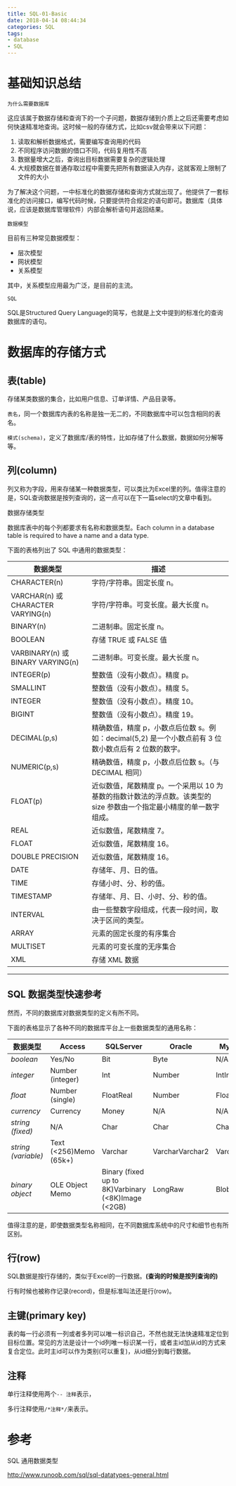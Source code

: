 ```yaml
---
title: SQL-01-Basic
date: 2018-04-14 08:44:34
categories: SQL
tags:
- database
- SQL
---
```


# 基础知识总结

`为什么需要数据库`

这应该属于数据存储和查询下的一个子问题，数据存储到介质上之后还需要考虑如何快速精准地查询。这时候一般的存储方式，比如csv就会带来以下问题：

1. 读取和解析数据格式，需要编写查询用的代码
2. 不同程序访问数据的借口不同，代码复用性不高
3. 数据量增大之后，查询出目标数据需要复杂的逻辑处理
4. 大规模数据在普通存取过程中需要先把所有数据读入内存，这就客观上限制了文件的大小

为了解决这个问题，一中标准化的数据存储和查询方式就出现了。他提供了一套标准化的访问接口，编写代码时候，只要提供符合规定的语句即可。数据库（具体说，应该是数据库管理软件）内部会解析语句并返回结果。

`数据模型`

目前有三种常见数据模型：

- 层次模型
- 网状模型
- 关系模型

其中，关系模型应用最为广泛，是目前的主流。

`SQL`

SQL是Structured Query Language的简写，也就是上文中提到的标准化的查询数据库的语句。

# 数据库的存储方式

## 表(table)

存储某类数据的集合，比如用户信息、订单详情、产品目录等。

`表名`，同一个数据库内表的名称是独一无二的，不同数据库中可以包含相同的表名。

`模式(schema)`，定义了数据库/表的特性，比如存储了什么数据，数据如何分解等等。

## 列(column)

列又称为字段，用来存储某一种数据类型，可以类比为Excel里的列。值得注意的是，SQL查询数据是按列查询的，这一点可以在下一篇select的文章中看到。

数据存储类型

数据库表中的每个列都要求有名称和数据类型。Each column in a database table is required to have a name and a data type.

下面的表格列出了 SQL 中通用的数据类型：

| 数据类型                          | 描述                                                         |
| --------------------------------- | ------------------------------------------------------------ |
| CHARACTER(n)                      | 字符/字符串。固定长度 n。                                    |
| VARCHAR(n) 或CHARACTER VARYING(n) | 字符/字符串。可变长度。最大长度 n。                          |
| BINARY(n)                         | 二进制串。固定长度 n。                                       |
| BOOLEAN                           | 存储 TRUE 或 FALSE 值                                        |
| VARBINARY(n) 或BINARY VARYING(n)  | 二进制串。可变长度。最大长度 n。                             |
| INTEGER(p)                        | 整数值（没有小数点）。精度 p。                               |
| SMALLINT                          | 整数值（没有小数点）。精度 5。                               |
| INTEGER                           | 整数值（没有小数点）。精度 10。                              |
| BIGINT                            | 整数值（没有小数点）。精度 19。                              |
| DECIMAL(p,s)                      | 精确数值，精度 p，小数点后位数 s。例如：decimal(5,2) 是一个小数点前有 3 位数小数点后有 2 位数的数字。 |
| NUMERIC(p,s)                      | 精确数值，精度 p，小数点后位数 s。（与 DECIMAL 相同）        |
| FLOAT(p)                          | 近似数值，尾数精度 p。一个采用以 10 为基数的指数计数法的浮点数。该类型的 size 参数由一个指定最小精度的单一数字组成。 |
| REAL                              | 近似数值，尾数精度 7。                                       |
| FLOAT                             | 近似数值，尾数精度 16。                                      |
| DOUBLE PRECISION                  | 近似数值，尾数精度 16。                                      |
| DATE                              | 存储年、月、日的值。                                         |
| TIME                              | 存储小时、分、秒的值。                                       |
| TIMESTAMP                         | 存储年、月、日、小时、分、秒的值。                           |
| INTERVAL                          | 由一些整数字段组成，代表一段时间，取决于区间的类型。         |
| ARRAY                             | 元素的固定长度的有序集合                                     |
| MULTISET                          | 元素的可变长度的无序集合                                     |
| XML                               | 存储 XML 数据                                                |

------

## SQL 数据类型快速参考

然而，不同的数据库对数据类型的定义有所不同。

下面的表格显示了各种不同的数据库平台上一些数据类型的通用名称：

| 数据类型            | Access                 | SQLServer                                          | Oracle          | MySQL      | PostgreSQL      |
| ------------------- | ---------------------- | -------------------------------------------------- | --------------- | ---------- | --------------- |
| *boolean*           | Yes/No                 | Bit                                                | Byte            | N/A        | Boolean         |
| *integer*           | Number (integer)       | Int                                                | Number          | IntInteger | IntInteger      |
| *float*             | Number (single)        | FloatReal                                          | Number          | Float      | Numeric         |
| *currency*          | Currency               | Money                                              | N/A             | N/A        | Money           |
| *string (fixed)*    | N/A                    | Char                                               | Char            | Char       | Char            |
| *string (variable)* | Text (<256)Memo (65k+) | Varchar                                            | VarcharVarchar2 | Varchar    | Varchar         |
| *binary object*     | OLE Object Memo        | Binary (fixed up to 8K)Varbinary (<8K)Image (<2GB) | LongRaw         | BlobText   | BinaryVarbinary |

值得注意的是，即使数据类型名称相同，在不同数据库系统中的尺寸和细节也有所区别。

## 行(row)

SQL数据是按行存储的，类似于Excel的一行数据。**(查询的时候是按列查询的)**

行有时候也被称作记录(record)，但是标准叫法还是行(row)。

## 主键(primary key)

表的每一行必须有一列或者多列可以唯一标识自己，不然也就无法快速精准定位到目标位置。常见的方法是设计一个id列唯一标识某一行，或者主id加从id的方式来复合定位。此时主id可以作为类别(可以重复)，从id细分到每行数据。

## 注释

单行注释使用两个`-- 注释`表示，

多行注释使用`/*注释*/`来表示。

# 参考

SQL 通用数据类型

http://www.runoob.com/sql/sql-datatypes-general.html